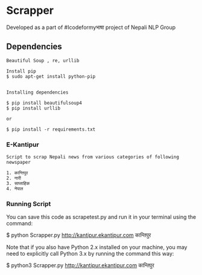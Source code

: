 # Scrapper

Developed as a part of #Icodeformyभाषा project of Nepali NLP Group

## Dependencies

	Beautiful Soup , re, urllib

    Install pip
    $ sudo apt-get install python-pip


    Installing dependencies

    $ pip install beautifulsoup4
    $ pip install urllib

    or

    $ pip install -r requirements.txt


### E-Kantipur

	Script to scrap Nepali news from various categories of following newspaper

    1. कान्तिपुर
    2. नारी
    3. साप्ताहिक
    4. नेपाल


### Running Script

You can save this code as scrapetest.py and run it in your terminal using the command:

$ python Scrapper.py http://kantipur.ekantipur.com कान्तिपुर

Note that if you also have Python 2.x installed on your machine, you may need to
explicitly call Python 3.x by running the command this way:

$ python3 Scrapper.py http://kantipur.ekantipur.com कान्तिपुर

